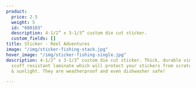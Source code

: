 ```yaml
---
product:
  price: 2.5
  weight: 5
  id: "600103"
  description: 4-1/2” x 3-1/3” custom die cut sticker.
  custom_fields: []
title: Sticker - Reel Adventures
image: "/img/sticker-fishing-stack.jpg"
hover_image: "/img/sticker-fishing-single.jpg"
description: 4-1/2” x 3-1/3” custom die cut sticker. Thick, durable vinyl  with a
  scuff resistant laminate which will protect your stickers from scratches, water
  & sunlight. They are weatherproof and even dishwasher safe!

---
```

